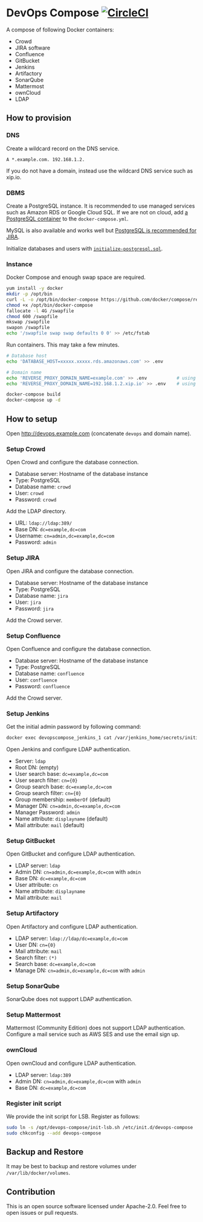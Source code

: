 # DevOps Compose [![CircleCI](https://circleci.com/gh/int128/devops-compose.svg?style=shield)](https://circleci.com/gh/int128/devops-compose)

A compose of following Docker containers:

* Crowd
* JIRA software
* Confluence
* GitBucket
* Jenkins
* Artifactory
* SonarQube
* Mattermost
* ownCloud
* LDAP


## How to provision

### DNS

Create a wildcard record on the DNS service.

```
A *.example.com. 192.168.1.2.
```

If you do not have a domain, instead use the wildcard DNS service such as xip.io.

### DBMS

Create a PostgreSQL instance. It is recommended to use managed services such as Amazon RDS or Google Cloud SQL. If we are not on cloud, add [a PostgreSQL container](https://hub.docker.com/_/postgres/) to the `docker-compose.yml`.

MySQL is also available and works well but [PostgreSQL is recommended for JIRA](https://confluence.atlassian.com/adminjiraserver074/supported-platforms-881683157.html).

Initialize databases and users with [`initialize-postgresql.sql`](/initialize-postgresql.sql).

### Instance

Docker Compose and enough swap space are required.

```bash
yum install -y docker
mkdir -p /opt/bin
curl -L -o /opt/bin/docker-compose https://github.com/docker/compose/releases/download/1.12.0/docker-compose-Linux-x86_64
chmod +x /opt/bin/docker-compose
fallocate -l 4G /swapfile
chmod 600 /swapfile
mkswap /swapfile
swapon /swapfile
echo '/swapfile swap swap defaults 0 0' >> /etc/fstab
```

Run containers. This may take a few minutes.

```bash
# Database host
echo 'DATABASE_HOST=xxxxx.xxxxx.rds.amazonaws.com' >> .env

# Domain name
echo 'REVERSE_PROXY_DOMAIN_NAME=example.com' >> .env           # using your DNS
echo 'REVERSE_PROXY_DOMAIN_NAME=192.168.1.2.xip.io' >> .env    # using xip.io

docker-compose build
docker-compose up -d
```


## How to setup

Open http://devops.example.com (concatenate `devops` and domain name).

### Setup Crowd

Open Crowd and configure the database connection.

- Database server: Hostname of the database instance
- Type: PostgreSQL
- Database name: `crowd`
- User: `crowd`
- Password: `crowd`

Add the LDAP directory.

- URL: `ldap://ldap:389/`
- Base DN: `dc=example,dc=com`
- Username: `cn=admin,dc=example,dc=com`
- Password: `admin`

### Setup JIRA

Open JIRA and configure the database connection.

- Database server: Hostname of the database instance
- Type: PostgreSQL
- Database name: `jira`
- User: `jira`
- Password: `jira`

Add the Crowd server.

### Setup Confluence

Open Confluence and configure the database connection.

- Database server: Hostname of the database instance
- Type: PostgreSQL
- Database name: `confluence`
- User: `confluence`
- Password: `confluence`

Add the Crowd server.

### Setup Jenkins

Get the initial admin password by following command:

```sh
docker exec devopscompose_jenkins_1 cat /var/jenkins_home/secrets/initialAdminPassword
```

Open Jenkins and configure LDAP authentication.

- Server: `ldap`
- Root DN: (empty)
- User search base: `dc=example,dc=com`
- User search filter: `cn={0}`
- Group search base: `dc=example,dc=com`
- Group search filter: `cn={0}`
- Group membership: `memberOf` (default)
- Manager DN: `cn=admin,dc=example,dc=com`
- Manager Password: `admin`
- Name attribute: `displayname` (default)
- Mail attribute: `mail` (default)

### Setup GitBucket

Open GitBucket and configure LDAP authentication.

- LDAP server: `ldap`
- Admin DN: `cn=admin,dc=example,dc=com` with `admin`
- Base DN: `dc=example,dc=com`
- User attribute: `cn`
- Name attribute: `displayname`
- Mail attribute: `mail`

### Setup Artifactory

Open Artifactory and configure LDAP authentication.

- LDAP server: `ldap://ldap/dc=example,dc=com`
- User DN: `cn={0}`
- Mail attribute: `mail`
- Search filter: `(*)`
- Search base: `dc=example,dc=com`
- Manage DN: `cn=admin,dc=example,dc=com` with `admin`

### Setup SonarQube

SonarQube does not support LDAP authentication.

### Setup Mattermost

Mattermost (Community Edition) does not support LDAP authentication.
Configure a mail service such as AWS SES and use the email sign up.

### ownCloud

Open ownCloud and configure LDAP authentication.

- LDAP server: `ldap:389`
- Admin DN: `cn=admin,dc=example,dc=com` with `admin`
- Base DN: `dc=example,dc=com`

### Register init script

We provide the init script for LSB.
Register as follows:

```sh
sudo ln -s /opt/devops-compose/init-lsb.sh /etc/init.d/devops-compose
sudo chkconfig --add devops-compose
```

## Backup and Restore

It may be best to backup and restore volumes under `/var/lib/docker/volumes`.

## Contribution

This is an open source software licensed under Apache-2.0.
Feel free to open issues or pull requests.
